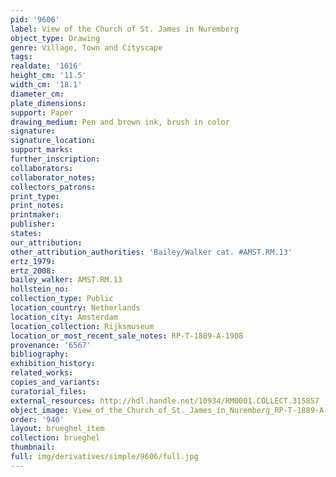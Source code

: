 ```yaml
---
pid: '9606'
label: View of the Church of St. James in Nuremberg
object_type: Drawing
genre: Village, Town and Cityscape
tags: 
realdate: '1616'
height_cm: '11.5'
width_cm: '18.1'
diameter_cm: 
plate_dimensions: 
support: Paper
drawing_medium: Pen and brown ink, brush in color
signature: 
signature_location: 
support_marks: 
further_inscription: 
collaborators: 
collaborator_notes: 
collectors_patrons: 
print_type: 
print_notes: 
printmaker: 
publisher: 
states: 
our_attribution: 
other_attribution_authorities: 'Bailey/Walker cat. #AMST.RM.13'
ertz_1979: 
ertz_2008: 
bailey_walker: AMST.RM.13
hollstein_no: 
collection_type: Public
location_country: Netherlands
location_city: Amsterdam
location_collection: Rijksmuseum
location_or_most_recent_sale_notes: RP-T-1889-A-1908
provenance: '6567'
bibliography: 
exhibition_history: 
related_works: 
copies_and_variants: 
curatorial_files: 
external_resources: http://hdl.handle.net/10934/RM0001.COLLECT.315857
object_image: View_of_the_Church_of_St._James_in_Nuremberg_RP-T-1889-A-1908_Rijksmuseum.jpg
order: '940'
layout: brueghel_item
collection: brueghel
thumbnail: 
full: img/derivatives/simple/9606/full.jpg
---
```

